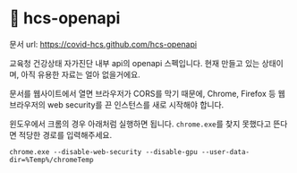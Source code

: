 # 🚧 hcs-openapi
문서 url: https://covid-hcs.github.com/hcs-openapi

교육청 건강상태 자가진단 내부 api의 openapi 스펙입니다.
현재 만들고 있는 상태이며, 아직 유용한 자료는 얼아 없을거에요.

문서를 웹사이트에서 열면 브라우저가 CORS를 막기 때문에, Chrome, Firefox 등 웹브라우저의
web security를 끈 인스턴스를 새로 시작해야 합니다.

윈도우에서 크롬의 경우 아래처럼 실행하면 됩니다. `chrome.exe`를 찾지 못했다고 뜬다면 적당한 경로를 입력해주세요.
```shell
chrome.exe --disable-web-security --disable-gpu --user-data-dir=%Temp%/chromeTemp
```
